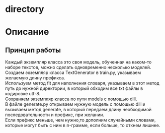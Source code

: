 # directory

# Описание

## Принцип работы
Каждый экземпляр класса это своя модель, обученная на каком-то наборе текстов, можно сделать одновременно несколько моделей.  
Создаем экземпляр класса TextGenerator в train.py, указываем желаемую длину префикса.  
Используем метод fit для наполнения словаря, указываем в этот метод путь до нужной директории, в который обходим все txt файлы в кодировке utf-8.  
Сохраняем экземпляр класса по пути models с помощью dill.  
В файле generate.py открываем нужную модель с помощью dill и вызываем метод generate, в который передаем длину необходимой последовательности и префикс, при желании.  
Если префикс меньше, чем нужно,то дополним случайными словами, которые могут быть с ним в n-грамме, если больше, то откнем лишнее.  
